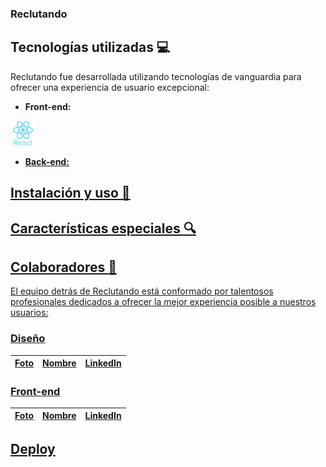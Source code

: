﻿### **Reclutando**
 
 
 ## Tecnologías utilizadas 💻
 Reclutando fue desarrollada utilizando tecnologías de vanguardia para ofrecer una experiencia de usuario excepcional:
 
 - **Front-end:**


 <img src="https://raw.githubusercontent.com/devicons/devicon/master/icons/react/react-original-wordmark.svg" alt="react" width="40" height="40"/> </a> <a href="https://redux.js.org" target="_blank" rel="noreferrer">
 
 
- **Back-end:** 

## Instalación y uso 📲

## Características especiales 🔍

## Colaboradores 👥

El equipo detrás de Reclutando está conformado por talentosos profesionales dedicados a ofrecer la mejor experiencia posible a nuestros usuarios:

### Diseño
 | Foto | Nombre | LinkedIn |
|------|--------|----------|


### Front-end
  | Foto | Nombre | LinkedIn |
|------|--------|----------|

## Deploy
